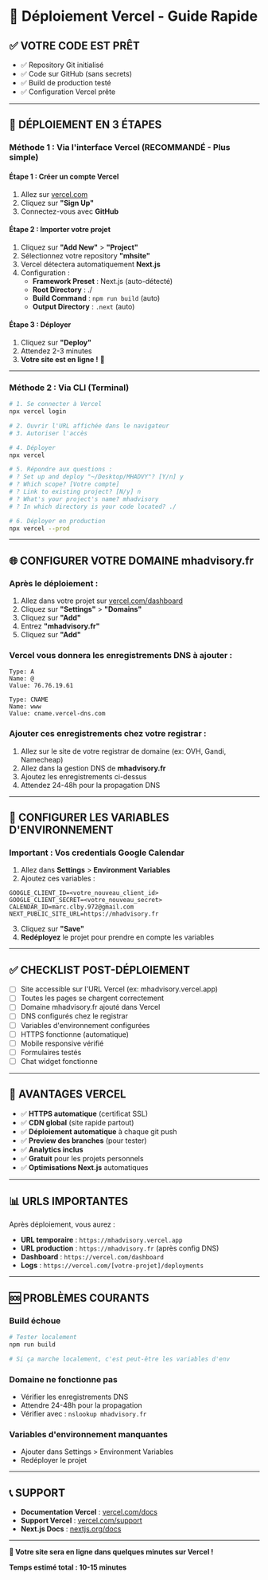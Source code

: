 # 🚀 Déploiement Vercel - Guide Rapide

## ✅ **VOTRE CODE EST PRÊT**

- ✅ Repository Git initialisé
- ✅ Code sur GitHub (sans secrets)
- ✅ Build de production testé
- ✅ Configuration Vercel prête

---

## 🎯 **DÉPLOIEMENT EN 3 ÉTAPES**

### **Méthode 1 : Via l'interface Vercel (RECOMMANDÉ - Plus simple)**

#### **Étape 1 : Créer un compte Vercel**
1. Allez sur [vercel.com](https://vercel.com)
2. Cliquez sur **"Sign Up"**
3. Connectez-vous avec **GitHub**

#### **Étape 2 : Importer votre projet**
1. Cliquez sur **"Add New"** > **"Project"**
2. Sélectionnez votre repository **"mhsite"**
3. Vercel détectera automatiquement **Next.js**
4. Configuration :
   - **Framework Preset** : Next.js (auto-détecté)
   - **Root Directory** : ./
   - **Build Command** : `npm run build` (auto)
   - **Output Directory** : `.next` (auto)

#### **Étape 3 : Déployer**
1. Cliquez sur **"Deploy"**
2. Attendez 2-3 minutes
3. **Votre site est en ligne !** 🎉

---

### **Méthode 2 : Via CLI (Terminal)**

```bash
# 1. Se connecter à Vercel
npx vercel login

# 2. Ouvrir l'URL affichée dans le navigateur
# 3. Autoriser l'accès

# 4. Déployer
npx vercel

# 5. Répondre aux questions :
# ? Set up and deploy "~/Desktop/MHADVY"? [Y/n] y
# ? Which scope? [Votre compte]
# ? Link to existing project? [N/y] n
# ? What's your project's name? mhadvisory
# ? In which directory is your code located? ./

# 6. Déployer en production
npx vercel --prod
```

---

## 🌐 **CONFIGURER VOTRE DOMAINE mhadvisory.fr**

### **Après le déploiement :**

1. Allez dans votre projet sur [vercel.com/dashboard](https://vercel.com/dashboard)
2. Cliquez sur **"Settings"** > **"Domains"**
3. Cliquez sur **"Add"**
4. Entrez **"mhadvisory.fr"**
5. Cliquez sur **"Add"**

### **Vercel vous donnera les enregistrements DNS à ajouter :**

```
Type: A
Name: @
Value: 76.76.19.61

Type: CNAME
Name: www
Value: cname.vercel-dns.com
```

### **Ajouter ces enregistrements chez votre registrar :**

1. Allez sur le site de votre registrar de domaine (ex: OVH, Gandi, Namecheap)
2. Allez dans la gestion DNS de **mhadvisory.fr**
3. Ajoutez les enregistrements ci-dessus
4. Attendez 24-48h pour la propagation DNS

---

## 🔐 **CONFIGURER LES VARIABLES D'ENVIRONNEMENT**

### **Important : Vos credentials Google Calendar**

1. Allez dans **Settings** > **Environment Variables**
2. Ajoutez ces variables :

```
GOOGLE_CLIENT_ID=<votre_nouveau_client_id>
GOOGLE_CLIENT_SECRET=<votre_nouveau_secret>
CALENDAR_ID=marc.clby.972@gmail.com
NEXT_PUBLIC_SITE_URL=https://mhadvisory.fr
```

3. Cliquez sur **"Save"**
4. **Redéployez** le projet pour prendre en compte les variables

---

## ✅ **CHECKLIST POST-DÉPLOIEMENT**

- [ ] Site accessible sur l'URL Vercel (ex: mhadvisory.vercel.app)
- [ ] Toutes les pages se chargent correctement
- [ ] Domaine mhadvisory.fr ajouté dans Vercel
- [ ] DNS configurés chez le registrar
- [ ] Variables d'environnement configurées
- [ ] HTTPS fonctionne (automatique)
- [ ] Mobile responsive vérifié
- [ ] Formulaires testés
- [ ] Chat widget fonctionne

---

## 🚀 **AVANTAGES VERCEL**

- ✅ **HTTPS automatique** (certificat SSL)
- ✅ **CDN global** (site rapide partout)
- ✅ **Déploiement automatique** à chaque git push
- ✅ **Preview des branches** (pour tester)
- ✅ **Analytics inclus**
- ✅ **Gratuit** pour les projets personnels
- ✅ **Optimisations Next.js** automatiques

---

## 📊 **URLS IMPORTANTES**

Après déploiement, vous aurez :

- **URL temporaire** : `https://mhadvisory.vercel.app`
- **URL production** : `https://mhadvisory.fr` (après config DNS)
- **Dashboard** : `https://vercel.com/dashboard`
- **Logs** : `https://vercel.com/[votre-projet]/deployments`

---

## 🆘 **PROBLÈMES COURANTS**

### **Build échoue**
```bash
# Tester localement
npm run build

# Si ça marche localement, c'est peut-être les variables d'env
```

### **Domaine ne fonctionne pas**
- Vérifier les enregistrements DNS
- Attendre 24-48h pour la propagation
- Vérifier avec : `nslookup mhadvisory.fr`

### **Variables d'environnement manquantes**
- Ajouter dans Settings > Environment Variables
- Redéployer le projet

---

## 📞 **SUPPORT**

- **Documentation Vercel** : [vercel.com/docs](https://vercel.com/docs)
- **Support Vercel** : [vercel.com/support](https://vercel.com/support)
- **Next.js Docs** : [nextjs.org/docs](https://nextjs.org/docs)

---

**🎉 Votre site sera en ligne dans quelques minutes sur Vercel !**

**Temps estimé total : 10-15 minutes**
